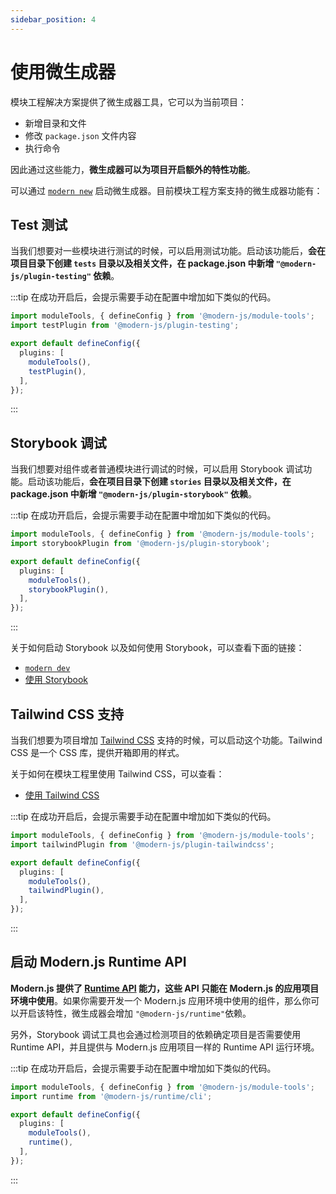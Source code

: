 ```yaml
---
sidebar_position: 4
---
```


# 使用微生成器

模块工程解决方案提供了微生成器工具，它可以为当前项目：

- 新增目录和文件
- 修改 `package.json` 文件内容
- 执行命令

因此通过这些能力，**微生成器可以为项目开启额外的特性功能**。

可以通过 [`modern new`](/guide/basic/command-preview) 启动微生成器。目前模块工程方案支持的微生成器功能有：

## Test 测试

当我们想要对一些模块进行测试的时候，可以启用测试功能。启动该功能后，**会在项目目录下创建 `tests` 目录以及相关文件，在 package.json 中新增 `"@modern-js/plugin-testing"` 依赖**。

:::tip
在成功开启后，会提示需要手动在配置中增加如下类似的代码。
``` ts
import moduleTools, { defineConfig } from '@modern-js/module-tools';
import testPlugin from '@modern-js/plugin-testing';

export default defineConfig({
  plugins: [
    moduleTools(),
    testPlugin(),
  ],
});
```
:::

## Storybook 调试

当我们想要对组件或者普通模块进行调试的时候，可以启用 Storybook 调试功能。启动该功能后，**会在项目目录下创建 `stories` 目录以及相关文件，在 package.json 中新增 `"@modern-js/plugin-storybook"` 依赖**。

:::tip
在成功开启后，会提示需要手动在配置中增加如下类似的代码。
``` ts
import moduleTools, { defineConfig } from '@modern-js/module-tools';
import storybookPlugin from '@modern-js/plugin-storybook';

export default defineConfig({
  plugins: [
    moduleTools(),
    storybookPlugin(),
  ],
});
```
:::

关于如何启动 Storybook 以及如何使用 Storybook，可以查看下面的链接：

- [`modern dev`](/guide/basic/command-preview#modern-dev)
- [使用 Storybook](/guide/basic/using-storybook)

## Tailwind CSS 支持

当我们想要为项目增加 [Tailwind CSS](https://v2.tailwindcss.com/) 支持的时候，可以启动这个功能。Tailwind CSS 是一个 CSS 库，提供开箱即用的样式。

关于如何在模块工程里使用 Tailwind CSS，可以查看：

- [使用 Tailwind CSS](https://modernjs.dev/docs/apis/module/config/tools/tailwindcss)

:::tip
在成功开启后，会提示需要手动在配置中增加如下类似的代码。
``` ts
import moduleTools, { defineConfig } from '@modern-js/module-tools';
import tailwindPlugin from '@modern-js/plugin-tailwindcss';

export default defineConfig({
  plugins: [
    moduleTools(),
    tailwindPlugin(),
  ],
});
```
:::

## 启动 Modern.js Runtime API

**Modern.js 提供了 [Runtime API](https://modernjs.dev/docs/apis/module/runtime/) 能力，这些 API 只能在 Modern.js 的应用项目环境中使用**。如果你需要开发一个 Modern.js 应用环境中使用的组件，那么你可以开启该特性，微生成器会增加 `"@modern-js/runtime"`依赖。

另外，Storybook 调试工具也会通过检测项目的依赖确定项目是否需要使用 Runtime API，并且提供与 Modern.js 应用项目一样的 Runtime API 运行环境。

:::tip
在成功开启后，会提示需要手动在配置中增加如下类似的代码。
``` ts
import moduleTools, { defineConfig } from '@modern-js/module-tools';
import runtime from '@modern-js/runtime/cli';

export default defineConfig({
  plugins: [
    moduleTools(),
    runtime(),
  ],
});
```
:::
